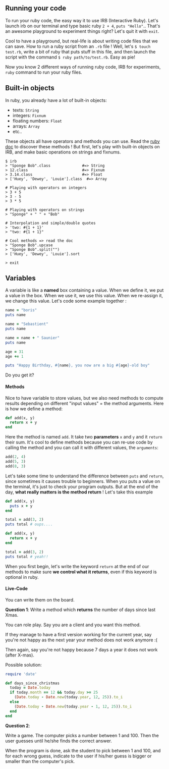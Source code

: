 ## Running your code

To run your ruby code, the easy way it to use IRB (Interactive Ruby). Let's launch irb on our terminal and type basic ruby `2 + 4`, `puts "Hello"`.. That's an awesome playground to experiment things right? Let's quit it with `exit`.

Cool to have a playground, but real-life is about writing code files that we can save. How to run a ruby script from an `.rb` file ! Well, let's `$ touch test.rb`, write a bit of ruby that puts stuff in this file, and then launch the script with the command `$ ruby path/to/test.rb`. Easy as pie!

Now you know 2 different ways of running ruby code, IRB for experiments, `ruby` command to run your ruby files.


## Built-in objects

In ruby, you already have a lot of built-in objects:

- texts: `String`
- integers: `Fixnum`
- floating numbers: `Float`
- arrays: `Array`
- etc..

These objects all have operators and methods you can use. Read the [ruby doc](http://ruby-doc.org/core-2.2.3/) to discover these methods ! But first, let's play with built-in objects on IRB, and make basic operations on strings and fixnums.

```
$ irb
> "Sponge Bob".class              #=> String
> 12.class                        #=> Fixnum
> 3.14.class                      #=> Float
> ['Huey', 'Dewey', 'Louie'].class  #=> Array

# Playing with operators on integers
> 3 + 5
> 3 - 5
> 3 * 5

# Playing with operators on strings
> "Sponge" + " " + "Bob"

# Interpolation and simple/double quotes
> 'two: #{1 + 1}'
> "two: #{1 + 1}"

# Cool methods => read the doc
> "Sponge Bob".upcase
> "Sponge Bob".split("")
> ['Huey', 'Dewey', 'Louie'].sort

> exit
```

## Variables

A variable is like a **named** box containing a value. When we define it, we put a value in the box. When we use it, we use this value. When we re-assign it, we change this value. Let's code some example together :

```ruby
name = "boris"
puts name

name = "Sebastient"
puts name

name = name + " Saunier"
puts name

age = 31
age += 1

puts "Happy Birthday, #{name}, you now are a big #{age}-old boy"
```

Do you get it?

#### Methods

Nice to have variable to store values, but we also need methods to compute results depending on different "input values" = the method arguments. Here is how we define a method:


```ruby
def add(x, y)
  return x + y
end
```

Here the method is named `add`. It take two **parameters** `x` and `y` and it `return` their sum. It's cool to define methods because you can re-use code by calling the method and you can call it with different values, the `arguments`:

```ruby
add(2, 4)
add(5, 3)
add(8, 3)
```

Let's take some time to understand the difference between `puts` and `return`, since sometimes it causes trouble to beginners. When you puts a value on the terminal, it's just to check your program outputs. But at the end of the day, **what really matters is the method return** ! Let's take this example

```ruby
def add(x, y)
  puts x + y
end

total = add(3, 2)
puts total # oups....

def add(x, y)
  return x + y
end

total = add(3, 2)
puts total # yeah!!
```

When you first begin, let's write the keyword `return` at the end of our methods to make sure **we control what it returns**, even if this keyword is optional in ruby.

#### Live-Code

You can write them on the board.

**Question 1**: Write a method which **returns** the number of days since last Xmas.

You can role play. Say you are a client and you want this method.

If they manage to have a first version working for the current year, say you're not happy as the next year your method does not work anymore :(

Then again, say you're not happy because 7 days a year it does not work (after X-mas).

Possible solution:

```ruby
require 'date'

def days_since_christmas
  today = Date.today
  if today.month == 12 && today.day >= 25
    (Date.today - Date.new(today.year, 12, 25)).to_i
  else
    (Date.today - Date.new(today.year - 1, 12, 25)).to_i
  end
end
```

**Question 2**:

Write a game. The computer picks a number between 1 and 100. Then the user guesses until he/she finds the correct answer.

When the program is done, ask the student to pick between 1 and 100, and for each wrong guess, indicate to the user if his/her guess is bigger or smaller than the computer's pick.
